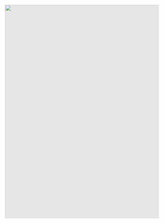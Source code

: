 <img style="display: block;-webkit-user-select: none;margin: auto;cursor: zoom-in;background-color: hsl(0, 0%, 90%);transition: background-color 300ms;" src="https://felipeelia.com/br/wp-content/uploads/2023/08/github-profile-felipeelia.png" width="952" height="695">
